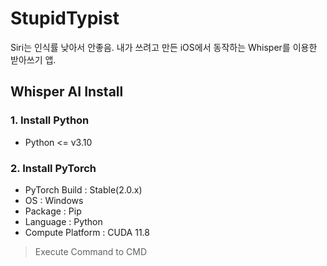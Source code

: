 # StupidTypist
Siri는 인식률 낮아서 안좋음. 내가 쓰려고 만든 iOS에서 동작하는 Whisper를 이용한 받아쓰기 앱.


## Whisper AI Install

### 1. Install Python
* Python <= v3.10

### 2. Install PyTorch
* PyTorch Build : Stable(2.0.x)
* OS : Windows
* Package : Pip
* Language : Python
* Compute Platform : CUDA 11.8
> Execute Command to CMD
